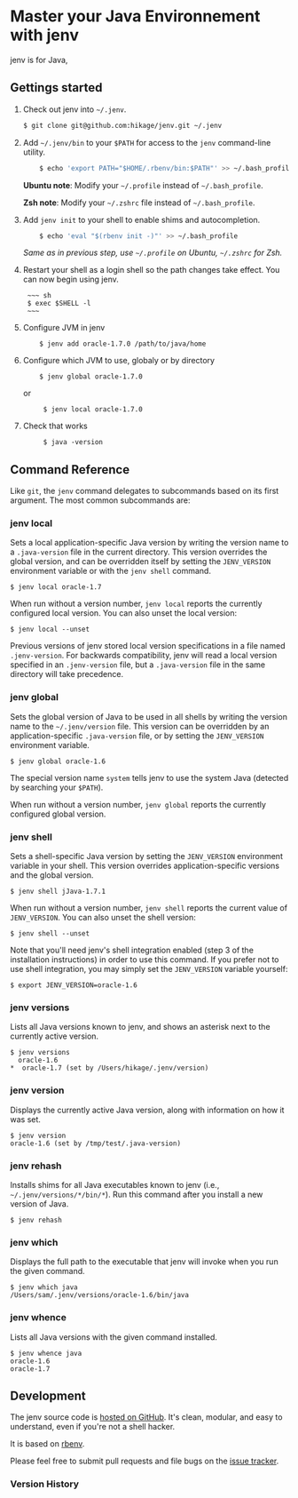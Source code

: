 # Master your Java Environnement with jenv

jenv is for Java, 

## Gettings started



1. Check out jenv into `~/.jenv`.

    ~~~ sh
    $ git clone git@github.com:hikage/jenv.git ~/.jenv
    ~~~
                                                      
2. Add `~/.jenv/bin` to your `$PATH` for access to the `jenv` command-line utility.

	~~~ sh
		$ echo 'export PATH="$HOME/.rbenv/bin:$PATH"' >> ~/.bash_profile
	~~~

	**Ubuntu note**: Modify your `~/.profile` instead of `~/.bash_profile`.

	**Zsh note**: Modify your `~/.zshrc` file instead of `~/.bash_profile`.   
	
3. Add `jenv init` to your shell to enable shims and autocompletion.

	~~~ sh
	    $ echo 'eval "$(rbenv init -)"' >> ~/.bash_profile
	~~~

	_Same as in previous step, use `~/.profile` on Ubuntu, `~/.zshrc` for Zsh._

4. Restart your shell as a login shell so the path changes take effect.
	You can now begin using jenv.

	    ~~~ sh
	    $ exec $SHELL -l
	    ~~~

5. Configure JVM in jenv

	~~~
	    $ jenv add oracle-1.7.0 /path/to/java/home
	~~~

6. Configure which JVM to use, globaly or by directory 

	~~~
	    $ jenv global oracle-1.7.0 
	~~~                            
	
	or 
		
	~~~
		 $ jenv local oracle-1.7.0 
	~~~
      
6. Check that works 

	~~~
		 $ java -version
	~~~

## Command Reference

Like `git`, the `jenv` command delegates to subcommands based on its
first argument. The most common subcommands are:

### jenv local

Sets a local application-specific Java version by writing the version
name to a `.java-version` file in the current directory. This version
overrides the global version, and can be overridden itself by setting
the `JENV_VERSION` environment variable or with the `jenv shell`
command.

    $ jenv local oracle-1.7

When run without a version number, `jenv local` reports the currently
configured local version. You can also unset the local version:

    $ jenv local --unset

Previous versions of jenv stored local version specifications in a
file named `.jenv-version`. For backwards compatibility, jenv will
read a local version specified in an `.jenv-version` file, but a
`.java-version` file in the same directory will take precedence.

### jenv global

Sets the global version of Java to be used in all shells by writing
the version name to the `~/.jenv/version` file. This version can be
overridden by an application-specific `.java-version` file, or by
setting the `JENV_VERSION` environment variable.

    $ jenv global oracle-1.6

The special version name `system` tells jenv to use the system Java
(detected by searching your `$PATH`).

When run without a version number, `jenv global` reports the
currently configured global version.

### jenv shell

Sets a shell-specific Java version by setting the `JENV_VERSION`
environment variable in your shell. This version overrides
application-specific versions and the global version.

    $ jenv shell jJava-1.7.1

When run without a version number, `jenv shell` reports the current
value of `JENV_VERSION`. You can also unset the shell version:

    $ jenv shell --unset

Note that you'll need jenv's shell integration enabled (step 3 of
the installation instructions) in order to use this command. If you
prefer not to use shell integration, you may simply set the
`JENV_VERSION` variable yourself:

    $ export JENV_VERSION=oracle-1.6

### jenv versions

Lists all Java versions known to jenv, and shows an asterisk next to
the currently active version.

    $ jenv versions
      oracle-1.6
    *  oracle-1.7 (set by /Users/hikage/.jenv/version)
    
### jenv version

Displays the currently active Java version, along with information on
how it was set.

    $ jenv version
    oracle-1.6 (set by /tmp/test/.java-version)

### jenv rehash

Installs shims for all Java executables known to jenv (i.e.,
`~/.jenv/versions/*/bin/*`). Run this command after you install a new
version of Java.

    $ jenv rehash

### jenv which

Displays the full path to the executable that jenv will invoke when
you run the given command.

    $ jenv which java
    /Users/sam/.jenv/versions/oracle-1.6/bin/java

### jenv whence

Lists all Java versions with the given command installed.

    $ jenv whence java
    oracle-1.6
    oracle-1.7

## Development

The jenv source code is [hosted on
GitHub](https://github.com/hikage/jenv). It's clean, modular,
and easy to understand, even if you're not a shell hacker. 

It is based on [rbenv](https://github.com/hikage/jenv).

Please feel free to submit pull requests and file bugs on the [issue
tracker](https://github.com/hikage/jenv/issues).

### Version History

